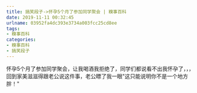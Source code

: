 ```yaml
---
title: 搞笑段子->怀孕5个月了参加同学聚会 | 糗事百科
date: 2019-11-11 00:32:45
urlname: 03952fa4dc393e3734a003fcc25cd8ee
tags: 
- 糗事百科
categories:
- 糗事百科
- 搞笑段子
---
```

怀孕5个月了参加同学聚会，让我喝酒我拒绝了，同学们都说看不出我怀孕了，，，回到家美滋滋得跟老公说这件事，老公瞟了我一眼"这只能说明你不是一个地方胖！"


